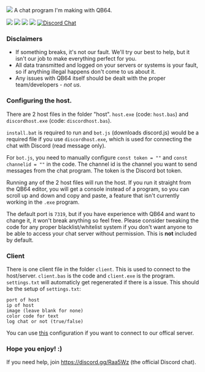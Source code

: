 ![](https://i.vgy.me/IcwEjs.png)
A chat program I'm making with QB64.

[![](https://flat.badgen.net/github/issues/real2two/minichat)](https://github.com/real2two/minichat) [![](https://flat.badgen.net/github/stars/real2two/minichat)](https://github.com/real2two/minichat) [![](https://flat.badgen.net/github/commits/real2two/minichat)](https://github.com/real2two/minichat) [![](https://flat.badgen.net/github/last-commit/real2two/minichat)](https://github.com/real2two/minichat) [![Discord Chat](https://img.shields.io/discord/653413352063631391.svg?style=flat&logo=discord)](https://discord.gg/)

### Disclaimers
* If something breaks, it's not our fault. We'll try our best to help, but it isn't our job to make everything perfect for you.
* All data transmitted and logged on your servers or systems is your fault, so if anything illegal happens don't come to us about it.
* Any issues with QB64 itself should be dealt with the proper team/developers - *not us*.

### Configuring the host.
There are 2 host files in the folder "host".
`host.exe` (code: `host.bas`) and `discordhost.exe` (code: `discordhost.bas`).

`install.bat` is required to run and `bot.js` (downloads discord.js) would be a required file if you use `discordhost.exe`, which is used for connecting the chat with Discord (read message only). 

For `bot.js`, you need to manually configure `const token = ""` and `const channelid = ""` in the code. The channel id is the channel you want to send messages from the chat program. The token is the Discord bot token.

Running any of the 2 host files will run the host. If you run it straight from the QB64 editor, you will get a console instead of a program, so you can scroll up and down and copy and paste, a feature that isn't currently working in the `.exe` program.

The default port is `7319`, but if you have experience with QB64 and want to change it, it won't break anything so feel free.
Please consider tweaking the code for any proper blacklist/whitelist system if you don't want anyone to be able to access your chat server without permission. This is **not** included by default.

### Client
There is one client file in the folder `client`. This is used to connect to the host/server.
`client.bas` is the code and `client.exe` is the program.
`settings.txt` will automaticly get regenerated if there is a issue.
This should be the setup of `settings.txt`:
```
port of host
ip of host
image (leave blank for none)
color code for text
log chat or not (true/false)
```

You can use [this]() configuration if you want to connect to our offical server.

### Hope you enjoy! :)
If you need help, join https://discord.gg/Raa5Wz (the official Discord chat). 

